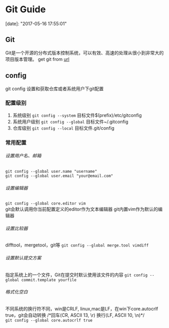 # Git Guide
[author]: x  

[date]:	"2017-05-16 17:55:01"

[email]: enjoke.cn@gmail.com 
 
[git]:	https://git-scm.com/downloads  

## Git
Git是一个开源的分布式版本控制系统，可以有效、高速的处理从很小到非常大的项目版本管理。
get git from [url][git]

## config
git config 设置和获取仓库或者系统用户下git配置

### 配置级别  
1.	系统级别     `git config --system` 目标文件$(prefix)/etc/gitconfig 
2.	系统用户级别 `git config --global` 目标文件~/.gitconfig
3.	仓库级别	 `git config --local`  目标文件.git/config

### 常用配置
###### 设置用户名、邮箱
```
git config --global user.name "username"
git config --global user.email "your@email.com"
```
###### 设置编辑器
`git config --global core.editor vim`  
git会默认调用你当前配置定义的editor作为文本编辑器
git内置vim作为默认的编辑器
###### 设置比较器
difftool，mergetool，git等
`git config --global merge.tool vimdiff`
###### 设置默认提交方案
指定系统上的一个文件，Git在提交时默认使用该文件的内容
`git config --global commit.template yourfile`
###### 格式化空白
不同系统的换行符不同，win是CRLF, linux,mac是LF，在win下core.autocrlf true，git会自动转换 /\*回车(CR, ASCII 13, \r) 换行(LF, ASCII 10, \n)\*/  
`git config --global core.autocrlf true`

